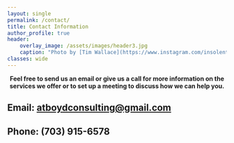 ```yaml
---
layout: single
permalink: /contact/
title: Contact Information
author_profile: true
header:
    overlay_image: /assets/images/header3.jpg
    caption: "Photo by [Tim Wallace](https://www.instagram.com/insolentprodigy/)"
classes: wide
---
```

**<div align="center">Feel free to send us an email or give us a call for more information on the services we offer or to set up a meeting to discuss how we can help you.</div>**

## Email: <atboydconsulting@gmail.com>

## Phone: (703) 915-6578 

